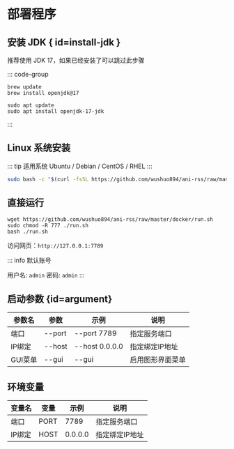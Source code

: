 # 部署程序

## 安装 JDK { id=install-jdk }

推荐使用 JDK 17，如果已经安装了可以跳过此步骤

::: code-group

```bash:line-numbers [macOS]
brew update
brew install openjdk@17
```

```bash:line-numbers [Linux]
sudo apt update
sudo apt install openjdk-17-jdk
```

:::

## Linux 系统安装

::: tip 适用系统
Ubuntu / Debian / CentOS / RHEL
:::

```bash
sudo bash -c "$(curl -fsSL https://github.com/wushuo894/ani-rss/raw/master/linux/install-ani-rss.sh)"
```

## 直接运行

```bash:line-numbers
wget https://github.com/wushuo894/ani-rss/raw/master/docker/run.sh
sudo chmod -R 777 ./run.sh
bash ./run.sh
```

访问网页：`http://127.0.0.1:7789`

::: info 默认账号

用户名: `admin` 密码: `admin`
:::

## 启动参数 {id=argument}

| 参数名   | 参数     | 示例             | 说明           |
|-------|--------|----------------|--------------|
| 端口    | --port | --port 7789    | 指定服务端口      |
| IP绑定  | --host | --host 0.0.0.0 | 指定绑定IP地址    |
| GUI菜单 | --gui  | --gui          | 启用图形界面菜单   |

## 环境变量

| 变量名  | 变量   | 示例      | 说明           |
|------|------|---------|--------------|
| 端口   | PORT | 7789    | 指定服务端口      |
| IP绑定 | HOST | 0.0.0.0 | 指定绑定IP地址    |
